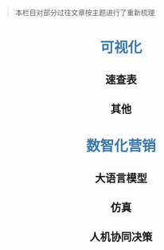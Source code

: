 > 本栏目对部分过往文章按主题进行了重新梳理

# <center><font color="#3879B1">可视化</font></center>

## <center>速查表</center>



## <center>其他</center>

# <center><font color="#3879B1">数智化营销</font></center>

## <center>大语言模型</center>



## <center>仿真</center>



## <center>人机协同决策</center>

